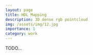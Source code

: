 ```yaml
---
layout: page
title: HDL Mapping
description: 3D dense rgb pointcloud 
img: /assets/img/12.jpg
importance: 1
category: work
---
```


TODO...